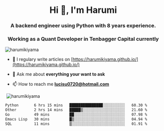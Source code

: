 <h1 align="center">Hi 👋, I'm Harumi</h1>
<h3 align="center">A backend engineer using <b>Python</b> with 8 years experience.</h3>
<h3 align="center">Working as a Quant Developer in <b>Tenbagger Capital</b> currently</h3>

<p align="left"> <img src="https://komarev.com/ghpvc/?username=harumikiyama" alt="harumikiyama" /> </p>


- 📝 I regulary write articles on [https://harumikiyama.github.io/](https://harumikiyama.github.io/)

- 💬 Ask me about **everything your want to ask**

- 📫 How to reach me **lucisu0720@hotmail.com**

<p>&nbsp;<img align="center" src="https://github-readme-stats.vercel.app/api?username=harumikiyama&show_icons=true" alt="harumikiyama" /></p>


<!--START_SECTION:waka-->

```txt
Python       6 hrs 15 mins   ███████████████░░░░░░░░░░   60.30 %
Other        2 hrs 14 mins   █████▒░░░░░░░░░░░░░░░░░░░   21.60 %
Go           49 mins         ██░░░░░░░░░░░░░░░░░░░░░░░   07.98 %
Emacs Lisp   30 mins         █▒░░░░░░░░░░░░░░░░░░░░░░░   04.94 %
SQL          11 mins         ▒░░░░░░░░░░░░░░░░░░░░░░░░   01.91 %
```

<!--END_SECTION:waka-->
